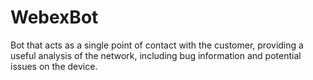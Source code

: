 # WebexBot
Bot that acts as a single point of contact with the customer, providing a useful analysis of the network, including bug information and potential issues on the device.
